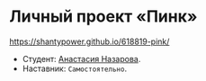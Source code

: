 # Личный проект «Пинк» 

https://shantypower.github.io/618819-pink/

* Студент: [Анастасия Назарова](https://up.htmlacademy.ru/adaptive/15/user/618819).
* Наставник: `Самостоятельно`.

